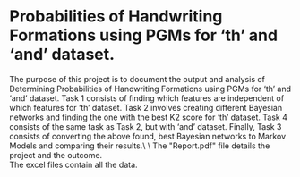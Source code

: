 # Probabilities of Handwriting Formations using PGMs for ‘th’ and ‘and’ dataset.

The purpose of this project is to document the output and analysis of Determining Probabilities of Handwriting Formations using PGMs for ‘th’ and ‘and’ dataset. Task 1 consists of finding which features are independent of which features for ‘th’ dataset. Task 2 involves creating different Bayesian networks and finding the one with the best K2 score for ‘th’ dataset. Task 4 consists of the same task as Task 2, but with ‘and’ dataset. Finally, Task 3 consists of converting the above found, best Bayesian networks to Markov Models and comparing their results.\ \ 
The "Report.pdf" file details the project and the outcome.\
The excel files contain all the data.
